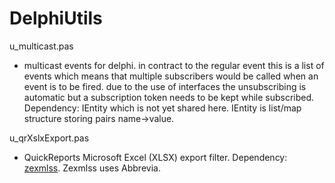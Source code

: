 # DelphiUtils

u_multicast.pas 
- multicast events for delphi. in contract to the regular event this is a list of events which means that multiple subscribers would be called when an event is to be fired. due to the use of interfaces the unsubscribing is automatic but a subscription token needs to be kept while subscribed. Dependency: IEntity which is not yet shared here. IEntity is list/map structure storing pairs name->value.

u_qrXslxExport.pas 
- QuickReports Microsoft Excel (XLSX) export filter. Dependency: [zexmlss](http://avemey.com/zexmlss/index.php?lang=en). Zexmlss uses Abbrevia.

